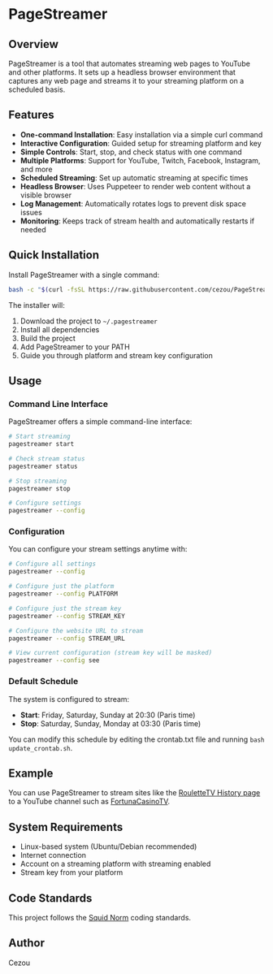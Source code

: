 # PageStreamer

## Overview

PageStreamer is a tool that automates streaming web pages to YouTube and other platforms. It sets up a headless browser environment that captures any web page and streams it to your streaming platform on a scheduled basis.

## Features

- **One-command Installation**: Easy installation via a simple curl command
- **Interactive Configuration**: Guided setup for streaming platform and key
- **Simple Controls**: Start, stop, and check status with one command
- **Multiple Platforms**: Support for YouTube, Twitch, Facebook, Instagram, and more
- **Scheduled Streaming**: Set up automatic streaming at specific times
- **Headless Browser**: Uses Puppeteer to render web content without a visible browser
- **Log Management**: Automatically rotates logs to prevent disk space issues
- **Monitoring**: Keeps track of stream health and automatically restarts if needed

## Quick Installation

Install PageStreamer with a single command:

```bash
bash -c "$(curl -fsSL https://raw.githubusercontent.com/cezou/PageStreamer/master/install.sh)"
```

The installer will:
1. Download the project to `~/.pagestreamer`
2. Install all dependencies
3. Build the project
4. Add PageStreamer to your PATH
5. Guide you through platform and stream key configuration

## Usage

### Command Line Interface

PageStreamer offers a simple command-line interface:

```bash
# Start streaming
pagestreamer start

# Check stream status
pagestreamer status

# Stop streaming
pagestreamer stop

# Configure settings
pagestreamer --config
```

### Configuration

You can configure your stream settings anytime with:

```bash
# Configure all settings
pagestreamer --config

# Configure just the platform
pagestreamer --config PLATFORM

# Configure just the stream key
pagestreamer --config STREAM_KEY

# Configure the website URL to stream
pagestreamer --config STREAM_URL

# View current configuration (stream key will be masked)
pagestreamer --config see
```

### Default Schedule

The system is configured to stream:
- **Start**: Friday, Saturday, Sunday at 20:30 (Paris time)
- **Stop**: Saturday, Sunday, Monday at 03:30 (Paris time)

You can modify this schedule by editing the crontab.txt file and running `bash update_crontab.sh`.

## Example

You can use PageStreamer to stream sites like the [RouletteTV History page](https://roulette-tv.vercel.app/history) to a YouTube channel such as [FortunaCasinoTV](https://www.youtube.com/@FortunaCasinoTV/live).

## System Requirements

- Linux-based system (Ubuntu/Debian recommended)
- Internet connection
- Account on a streaming platform with streaming enabled
- Stream key from your platform

## Code Standards

This project follows the [Squid Norm](SquidNorm.en.md) coding standards.

## Author

Cezou
